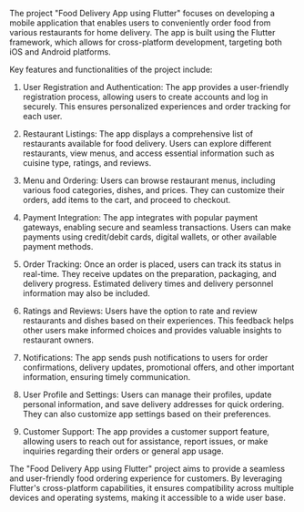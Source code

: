 The project "Food Delivery App using Flutter" focuses on developing a mobile application that enables users to conveniently order food from various restaurants for home delivery. The app is built using the Flutter framework, which allows for cross-platform development, targeting both iOS and Android platforms.

Key features and functionalities of the project include:

1. User Registration and Authentication: The app provides a user-friendly registration process, allowing users to create accounts and log in securely. This ensures personalized experiences and order tracking for each user.

2. Restaurant Listings: The app displays a comprehensive list of restaurants available for food delivery. Users can explore different restaurants, view menus, and access essential information such as cuisine type, ratings, and reviews.

3. Menu and Ordering: Users can browse restaurant menus, including various food categories, dishes, and prices. They can customize their orders, add items to the cart, and proceed to checkout.

4. Payment Integration: The app integrates with popular payment gateways, enabling secure and seamless transactions. Users can make payments using credit/debit cards, digital wallets, or other available payment methods.

5. Order Tracking: Once an order is placed, users can track its status in real-time. They receive updates on the preparation, packaging, and delivery progress. Estimated delivery times and delivery personnel information may also be included.

6. Ratings and Reviews: Users have the option to rate and review restaurants and dishes based on their experiences. This feedback helps other users make informed choices and provides valuable insights to restaurant owners.

7. Notifications: The app sends push notifications to users for order confirmations, delivery updates, promotional offers, and other important information, ensuring timely communication.

8. User Profile and Settings: Users can manage their profiles, update personal information, and save delivery addresses for quick ordering. They can also customize app settings based on their preferences.

9. Customer Support: The app provides a customer support feature, allowing users to reach out for assistance, report issues, or make inquiries regarding their orders or general app usage.

The "Food Delivery App using Flutter" project aims to provide a seamless and user-friendly food ordering experience for customers. By leveraging Flutter's cross-platform capabilities, it ensures compatibility across multiple devices and operating systems, making it accessible to a wide user base.
